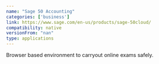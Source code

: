 ```yaml
---
name: "Sage 50 Accounting"
categories: ['business']
link: https://www.sage.com/en-us/products/sage-50cloud/
compatibility: native
versionFrom: "nan"
type: applications
---
```


Browser based environment to carryout online exams safely.